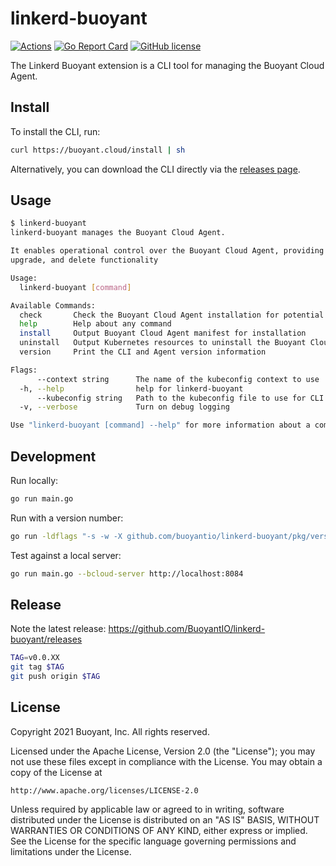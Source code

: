# linkerd-buoyant

[![Actions](https://github.com/BuoyantIO/linkerd-buoyant/actions/workflows/actions.yml/badge.svg)](https://github.com/BuoyantIO/linkerd-buoyant/actions/workflows/actions.yml)
[![Go Report Card](https://goreportcard.com/badge/github.com/buoyantio/linkerd-buoyant)](https://goreportcard.com/report/github.com/buoyantio/linkerd-buoyant)
[![GitHub license](https://img.shields.io/github/license/buoyantio/linkerd-buoyant.svg)](LICENSE)

The Linkerd Buoyant extension is a CLI tool for managing the Buoyant Cloud
Agent.

## Install

To install the CLI, run:

```bash
curl https://buoyant.cloud/install | sh
```

Alternatively, you can download the CLI directly via the
[releases page](https://github.com/BuoyantIO/linkerd-buoyant/releases).

## Usage

```bash
$ linkerd-buoyant
linkerd-buoyant manages the Buoyant Cloud Agent.

It enables operational control over the Buoyant Cloud Agent, providing install,
upgrade, and delete functionality

Usage:
  linkerd-buoyant [command]

Available Commands:
  check       Check the Buoyant Cloud Agent installation for potential problems
  help        Help about any command
  install     Output Buoyant Cloud Agent manifest for installation
  uninstall   Output Kubernetes resources to uninstall the Buoyant Cloud Agent
  version     Print the CLI and Agent version information

Flags:
      --context string      The name of the kubeconfig context to use
  -h, --help                help for linkerd-buoyant
      --kubeconfig string   Path to the kubeconfig file to use for CLI requests (default "/home/sig/.kube/config")
  -v, --verbose             Turn on debug logging

Use "linkerd-buoyant [command] --help" for more information about a command.
```

## Development

Run locally:
```bash
go run main.go
```

Run with a version number:
```bash
go run -ldflags "-s -w -X github.com/buoyantio/linkerd-buoyant/pkg/version.Version=vX.Y.Z" main.go version
```

Test against a local server:
```bash
go run main.go --bcloud-server http://localhost:8084
```

## Release

Note the latest release:
https://github.com/BuoyantIO/linkerd-buoyant/releases

```bash
TAG=v0.0.XX
git tag $TAG
git push origin $TAG
```

## License

Copyright 2021 Buoyant, Inc. All rights reserved.

Licensed under the Apache License, Version 2.0 (the "License"); you may not use
these files except in compliance with the License. You may obtain a copy of the
License at

    http://www.apache.org/licenses/LICENSE-2.0

Unless required by applicable law or agreed to in writing, software distributed
under the License is distributed on an "AS IS" BASIS, WITHOUT WARRANTIES OR
CONDITIONS OF ANY KIND, either express or implied. See the License for the
specific language governing permissions and limitations under the License.
